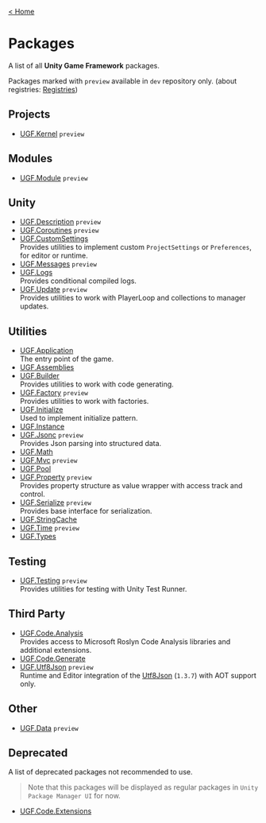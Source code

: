 [< Home](../readme.md)

# Packages
A list of all **Unity Game Framework** packages.

Packages marked with `preview` available in `dev` repository only. (about registries: [Registries](registries.md))

## Projects
 - [UGF.Kernel](https://github.com/unity-game-framework/ugf-kernel) `preview`

## Modules
 - [UGF.Module](https://github.com/unity-game-framework/ugf-module) `preview`

## Unity
 - [UGF.Description](https://github.com/unity-game-framework/ugf-description) `preview`
 - [UGF.Coroutines](https://github.com/unity-game-framework/ugf-coroutines) `preview`
 - [UGF.CustomSettings](https://github.com/unity-game-framework/ugf-customsettings)
   <br/>Provides utilities to implement custom `ProjectSettings` or `Preferences`, for editor or runtime.
 - [UGF.Messages](https://github.com/unity-game-framework/ugf-messages) `preview`
 - [UGF.Logs](https://github.com/unity-game-framework/ugf-logs)
   <br/>Provides conditional compiled logs.
 - [UGF.Update](https://github.com/unity-game-framework/ugf-update) `preview`
   <br/>Provides utilities to work with PlayerLoop and collections to manager updates.

## Utilities
 - [UGF.Application](https://github.com/unity-game-framework/ugf-application)
   <br/>The entry point of the game.
 - [UGF.Assemblies](https://github.com/unity-game-framework/ugf-assemblies)
 - [UGF.Builder](https://github.com/unity-game-framework/ugf-builder)
   <br/>Provides utilities to work with code generating.
 - [UGF.Factory](https://github.com/unity-game-framework/ugf-factory) `preview`
   <br/>Provides utilities to work with factories.
 - [UGF.Initialize](https://github.com/unity-game-framework/ugf-initialize)
   <br/>Used to implement initialize pattern.
 - [UGF.Instance](https://github.com/unity-game-framework/ugf-instance)
 - [UGF.Jsonc](https://github.com/unity-game-framework/ugf-jsonc) `preview`
   <br/>Provides Json parsing into structured data.
 - [UGF.Math](https://github.com/unity-game-framework/ugf-math)
 - [UGF.Mvc](https://github.com/unity-game-framework/ugf-mvc) `preview`
 - [UGF.Pool](https://github.com/unity-game-framework/ugf-pool)
 - [UGF.Property](https://github.com/unity-game-framework/ugf-property) `preview`
   <br/>Provides property structure as value wrapper with access track and control.
 - [UGF.Serialize](https://github.com/unity-game-framework/ugf-serialize) `preview`
   <br/>Provides base interface for serialization.
 - [UGF.StringCache](https://github.com/unity-game-framework/ugf-stringcache)
 - [UGF.Time](https://github.com/unity-game-framework/ugf-time) `preview`
 - [UGF.Types](https://github.com/unity-game-framework/ugf-types)

## Testing
 - [UGF.Testing](https://github.com/unity-game-framework/ugf-testing) `preview`
   <br/>Provides utilities for testing with Unity Test Runner.

## Third Party
 - [UGF.Code.Analysis](https://github.com/unity-game-framework/ugf-code-analysis)
   <br/>Provides access to Microsoft Roslyn Code Analysis libraries and additional extensions.
 - [UGF.Code.Generate](https://github.com/unity-game-framework/ugf-code-generate)
 - [UGF.Utf8Json](https://github.com/unity-game-framework/ugf-utf8json) `preview`
   <br/>Runtime and Editor integration of the [Utf8Json](https://github.com/neuecc/Utf8Json) (`1.3.7`) with AOT support only.

## Other
 - [UGF.Data](https://github.com/unity-game-framework/ugf-data) `preview`

## Deprecated
A list of deprecated packages not recommended to use.

> Note that this packages will be displayed as regular packages in `Unity Package Manager UI` for now.

 - [UGF.Code.Extensions](https://github.com/unity-game-framework/ugf-code-extensions)
